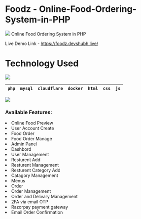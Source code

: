 # Foodz - Online-Food-Ordering-System-in-PHP
![](https://github.com/ShubSi26/Foodz-Online_Food_Ordering_System/blob/main/Sample%20images/home.jpg?raw=true)
Online Food Ordering System in PHP

Live Demo Link - https://foodz.devshubh.live/

# Technology Used
<img src="https://skillicons.dev/icons?i=php,mysql,cloudflare,docker,html,css,js" />

|`php`|`mysql`|`cloudflare`|`docker`|`html`|`css`|`js`|
|---|---|---|---|---|---|---|

![](https://github.com/ShubSi26/Foodz-Online_Food_Ordering_System/blob/main/Sample%20images/home%20menu.jpg?raw=true)
### Available Features:

<li> Online Food Preview
<li> User Account Create
<li> Food Order 
<li> Food Order Manage
<li> Admin Panel
<li> Dashbord
<li> User Management
<li> Resturent Add
<li> Resturent Management
<li> Resturent Category Add
<li> Catagory Management
<li> Menus
<li> Order
<li> Order Management
<li> Order and Delivary Management
<li> 2FA via email OTP
<li> Razorpay payment gateway
<li> Email Order Confirmation 



